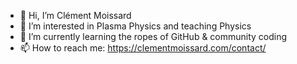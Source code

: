 - 👋 Hi, I’m Clément Moissard
- 👀 I’m interested in Plasma Physics and teaching Physics
- 🌱 I’m currently learning the ropes of GitHub & community coding
- 📫 How to reach me: https://clementmoissard.com/contact/
